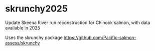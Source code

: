 # skrunchy2025
Update Skeena River run reconstruction for Chinook salmon, with data available in 2025

Uses the skrunchy package https://github.com/Pacific-salmon-assess/skrunchy 
